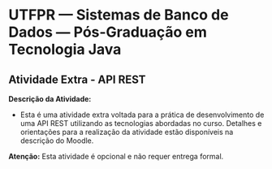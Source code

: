 # UTFPR — Sistemas de Banco de Dados — Pós-Graduação em Tecnologia Java

## Atividade Extra - API REST

**Descrição da Atividade:**
- Esta é uma atividade extra voltada para a prática de desenvolvimento de uma API REST utilizando as tecnologias abordadas no curso. Detalhes e orientações para a realização da atividade estão disponíveis na descrição do Moodle.

**Atenção:** Esta atividade é opcional e não requer entrega formal.
